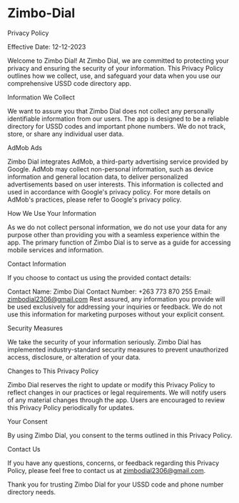 # Zimbo-Dial
Privacy Policy

Effective Date: 12-12-2023

Welcome to Zimbo Dial! At Zimbo Dial, we are committed to protecting your privacy and ensuring the security of your information. This Privacy Policy outlines how we collect, use, and safeguard your data when you use our comprehensive USSD code directory app.

Information We Collect

We want to assure you that Zimbo Dial does not collect any personally identifiable information from our users. The app is designed to be a reliable directory for USSD codes and important phone numbers. We do not track, store, or share any individual user data.

AdMob Ads

Zimbo Dial integrates AdMob, a third-party advertising service provided by Google. AdMob may collect non-personal information, such as device information and general location data, to deliver personalized advertisements based on user interests. This information is collected and used in accordance with Google's privacy policy. For more details on AdMob's practices, please refer to Google's privacy policy.

How We Use Your Information

As we do not collect personal information, we do not use your data for any purpose other than providing you with a seamless experience within the app. The primary function of Zimbo Dial is to serve as a guide for accessing mobile services and information.

Contact Information

If you choose to contact us using the provided contact details:

Contact Name: Zimbo Dial
Contact Number: +263 773 870 255
Email: zimbodial2306@gmail.com
Rest assured, any information you provide will be used exclusively for addressing your inquiries or feedback. We do not use this information for marketing purposes without your explicit consent.

Security Measures

We take the security of your information seriously. Zimbo Dial has implemented industry-standard security measures to prevent unauthorized access, disclosure, or alteration of your data.

Changes to This Privacy Policy

Zimbo Dial reserves the right to update or modify this Privacy Policy to reflect changes in our practices or legal requirements. We will notify users of any material changes through the app. Users are encouraged to review this Privacy Policy periodically for updates.

Your Consent

By using Zimbo Dial, you consent to the terms outlined in this Privacy Policy.

Contact Us

If you have any questions, concerns, or feedback regarding this Privacy Policy, please feel free to contact us at zimbodial2306@gmail.com.

Thank you for trusting Zimbo Dial for your USSD code and phone number directory needs.
